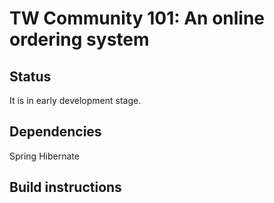 # TW Community 101: An online ordering system

## Status

It is in early development stage. 

## Dependencies
Spring
Hibernate

## Build instructions
